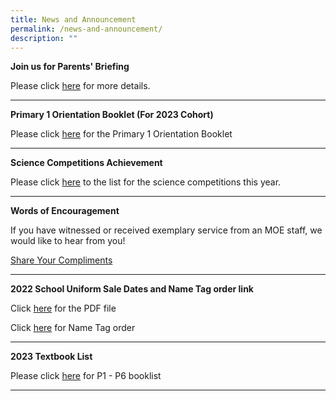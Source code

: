 ```yaml
---
title: News and Announcement
permalink: /news-and-announcement/
description: ""
---
```

**Join us for Parents' Briefing**

Please click [here](/join-us) for more details.

------------------------------------------------------------------------

**Primary 1 Orientation Booklet (For 2023 Cohort)**

Please click [here](/files/2023%20Orientation%20Booklet_Final.pdf) for the Primary 1 Orientation Booklet

------------------------------------------------------------------------

**Science Competitions Achievement**

Please click [here](/departments/Science-Department/) to the list for the science competitions this year.

------------------------------------------------------------------------

**Words of Encouragement**

If you have witnessed or received exemplary service from an MOE staff, we would like to hear from you!

[Share Your Compliments](/words-of-encouragement)

------------------------------------------------------------------------

**2022 School Uniform Sale Dates and Name Tag order link**

Click [here](/files/ESPS%20Uniform%20Info%20Sheet%20for%20Acad%20Year%202023%20final.pdf) for the PDF file 

Click [here](https://www.khuniform.com/espsnametag) for Name Tag order

------------------------------------------------------------------------

**2023 Textbook List**

Please click [here](/Booklist-2023/) for P1 - P6 booklist

------------------------------------------------------------------------